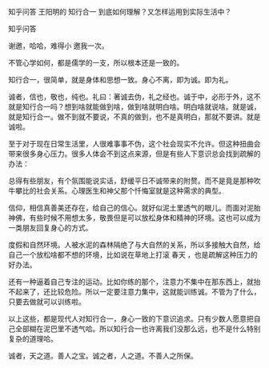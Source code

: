  
 知乎问答 王阳明的 知行合一 到底如何理解？又怎样运用到实际生活中？ 
 
 
 
 
 
 知乎问答 
 
 

 

 谢邀，哈哈，难得小 邀我一次。

 

 不管心学如何，都是儒学的一支，所以根本还是一致的。

 

 知行合一，很简单，就是身体和思想一致。身心不离，即为诚。即为礼。

 

 诚者，信也，敬也，纯也。礼曰：著诚去伪，礼之经也。诚于中，必形于外，这不就是知行合一吗？想到啥就能做到啥，做到啥就明白啥。明白啥就说啥。就是诚，就是知行合一。做不到就不要说，不真的做到，也不是真明白，那就不要讲。就是诚啦。

 

 至于对于现在日常生活里，人很难事事不伪，这个社会现实不允许。但这种扭曲会带来很多身心压力。很多人体会不到这点来源，但是有些人下意识总会找到疏解的办法：

 

 总得有些朋友，有个氛围能说实话，舒缓平日不诚带来的附赘。而不是竟是那种吹牛攀比的社会关系。心理医生和神父那个忏悔室就是这种需求的典型。

 

 信仰，相信真善美还存在，给自己的信心。就好似泥土里透气的眼儿。而面对泥胎神佛，有些时候不用想太多，敬畏但是可以放松身体和精神的环境。这也可以成为一类朋友回复身心的方式。

 

 度假和自然环境。人被水泥的森林隔绝了与大自然的关系，所以多接触大自然，给自己一个放松啥都不想的环境，比如说在草地上打滚 春天 ，也是疏解这种压力的好办法。

 

 还有一种逼着自己专注的运动。比如你练的那个，注意力不集中在那东西上，就抬不起来了，还比较危险。所以一定要注意力集中，这就能训练诚。不管为了什么，只要去做就可以训练啦。

 

 以上这些，都是现代人对知行合一，身心一致的下意识追求。只有少数人愿意把自己全部糊在泥巴里不透气哈。所以知行合一也许离我们没那么远，也不是什么特别复杂的道理哈。

 

 诚者，天之道。善人之宝。诚之者，人之道。不善人之所保。 